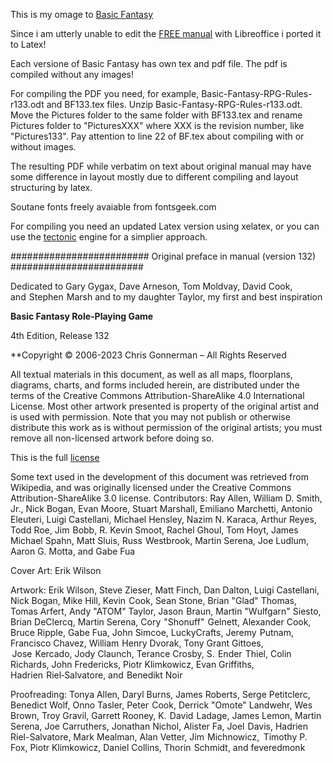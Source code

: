 This is my omage to [Basic Fantasy](https://www.basicfantasy.org/downloads.html) 

Since i am utterly unable to edit the [FREE manual](https://www.basicfantasy.org/downloads.html) with Libreoffice i ported it to Latex!

Each versione of Basic Fantasy has own tex and pdf file. The pdf is compiled without any images!

For compiling the PDF you need, for example, Basic-Fantasy-RPG-Rules-r133.odt and BF133.tex files. Unzip  Basic-Fantasy-RPG-Rules-r133.odt.  Move the Pictures folder to the same folder with BF133.tex and rename Pictures folder to "PicturesXXX" where XXX is the revision number, like "Pictures133". Pay attention to line 22 of BF.tex about compiling with or without images.

The resulting PDF while verbatim on text about original manual may have some difference in layout mostly due to different compiling and layout structuring by latex.

Soutane fonts freely avaiable from fontsgeek.com

For compiling you need an updated Latex version using xelatex, or you can use the [tectonic](https://tectonic-typesetting.github.io/en-US/) engine for a simplier approach.


######################### Original preface in manual (version 132) ########################

Dedicated to Gary Gygax, Dave Arneson, Tom Moldvay, David Cook, and  Stephen  Marsh and to my daughter Taylor, my first and best inspiration

**Basic Fantasy Role-Playing Game**

4th Edition, Release 132

**Copyright © 2006-2023 Chris Gonnerman – All Rights Reserved

All textual materials in this document, as well as all maps, floorplans, diagrams, charts, and forms included herein, are distributed under the terms of the Creative Commons Attribution-ShareAlike 4.0 International License.  Most other artwork presented is property of the original artist and is used with permission. Note that you may not publish or otherwise distribute this work as is without permission of the original artists; you must remove all non-licensed artwork before doing so.

This is the full  [license](https://creativecommons.org/licenses/by-sa/4.0/)

Some text used in the development of this document was retrieved from Wikipedia, and was originally licensed under the Creative Commons Attribution-ShareAlike 3.0 license.
Contributors:	Ray Allen, William D. Smith, Jr., Nick Bogan, Evan Moore, Stuart Marshall, Emiliano Marchetti, Antonio Eleuteri, Luigi Castellani, Michael Hensley, Nazim N. Karaca, Arthur Reyes, Todd Roe, Jim  Bobb, R. Kevin Smoot, Rachel Ghoul, Tom Hoyt, James Michael Spahn, Matt Sluis, Russ  Westbrook, Martin Serena, Joe Ludlum, Aaron G. Motta, and Gabe Fua

Cover Art:	Erik Wilson

Artwork:	Erik Wilson, Steve Zieser, Matt Finch, Dan Dalton, Luigi Castellani, Nick Bogan, Mike Hill, Kevin  Cook, Sean Stone, Brian "Glad" Thomas, Tomas Arfert, Andy "ATOM" Taylor, Jason  Braun, Martin "Wulfgarn" Siesto, Brian DeClercq, Martin Serena, Cory  "Shonuff"  Gelnett, Alexander Cook, Bruce Ripple, Gabe Fua, John Simcoe, LuckyCrafts, Jeremy  Putnam, Francisco Chavez, William  Henry Dvorak, Tony Grant Gittoes,  Jose  Kercado, Jody Claunch, Terance Crosby, S.  Ender  Thiel, Colin Richards, John Fredericks, Piotr Klimkowicz, Evan Griffiths, Hadrien  Riel‑Salvatore, and  Benedikt Noir

Proofreading:	Tonya Allen, Daryl Burns, James Roberts, Serge Petitclerc, Benedict Wolf, Onno Tasler, Peter  Cook, Derrick "Omote" Landwehr, Wes Brown, Troy Gravil, Garrett Rooney, K.  David  Ladage, James Lemon, Martin Serena, Joe Carruthers, Jonathan Nichol, Alister Fa, Joel  Davis, Hadrien Riel-Salvatore, Mark Mealman, Alan Vetter, Jim  Michnowicz,  Timothy P. Fox, Piotr Klimkowicz, Daniel Collins, Thorin  Schmidt, and feveredmonk
